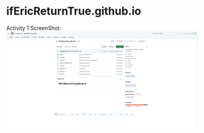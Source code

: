 # ifEricReturnTrue.github.io   
Activity 1 ScreenShot:   
![alt text](activity1.png "Activity 1 ScreenShot")   